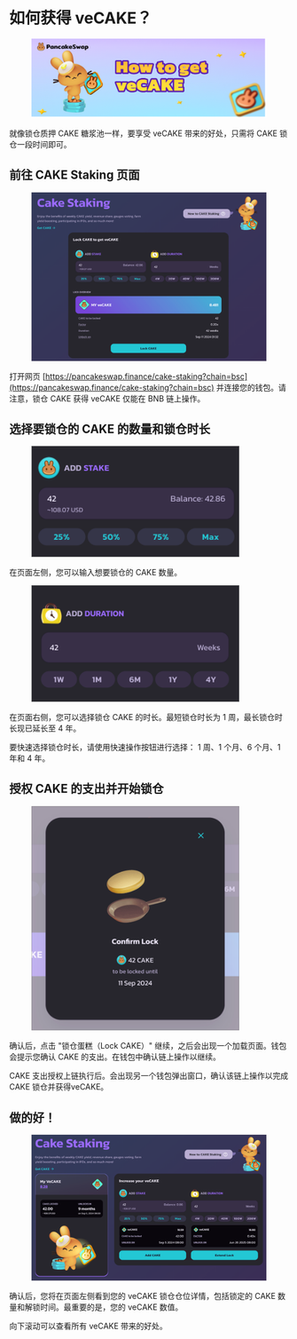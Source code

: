 # 如何获得 veCAKE？

<figure><img src="../../.gitbook/assets/image (339).png" alt=""><figcaption></figcaption></figure>

就像锁仓质押 CAKE 糖浆池一样，要享受 veCAKE 带来的好处，只需将 CAKE 锁仓一段时间即可。

## 前往 CAKE Staking 页面

<figure><img src="../../.gitbook/assets/image (340).png" alt=""><figcaption></figcaption></figure>

打开网页 [https://pancakeswap.finance/cake-staking?chain=bsc](https://pancakeswap.finance/cake-staking?chain=bsc) 并连接您的钱包。请注意，锁仓 CAKE 获得 veCAKE 仅能在 BNB 链上操作。

## 选择要锁仓的 CAKE 的数量和锁仓时长

<figure><img src="../../.gitbook/assets/image (341).png" alt="" width="375"><figcaption></figcaption></figure>

在页面左侧，您可以输入想要锁仓的 CAKE 数量。

<figure><img src="../../.gitbook/assets/image (342).png" alt="" width="375"><figcaption></figcaption></figure>

在页面右侧，您可以选择锁仓 CAKE 的时长。最短锁仓时长为 1 周，最长锁仓时长现已延长至 4 年。&#x20;

要快速选择锁仓时长，请使用快速操作按钮进行选择： 1 周、1 个月、6 个月、1 年和 4 年。

## 授权 CAKE 的支出并开始锁仓

<figure><img src="../../.gitbook/assets/image (343).png" alt="" width="375"><figcaption></figcaption></figure>

确认后，点击 "锁仓蛋糕（Lock CAKE）" 继续，之后会出现一个加载页面。钱包会提示您确认 CAKE 的支出。在钱包中确认链上操作以继续。&#x20;

CAKE 支出授权上链执行后。会出现另一个钱包弹出窗口，确认该链上操作以完成 CAKE 锁仓并获得veCAKE。

## 做的好！

<figure><img src="../../.gitbook/assets/image (344).png" alt=""><figcaption></figcaption></figure>

确认后，您将在页面左侧看到您的 veCAKE 锁仓仓位详情，包括锁定的 CAKE 数量和解锁时间。最重要的是，您的 veCAKE 数值。&#x20;

向下滚动可以查看所有 veCAKE 带来的好处。

